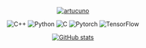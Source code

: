 <!DOCTYPE html>
<body>
<div align="center">  
  <a href="https://github.com/ryo-ma/github-profile-trophy"><img src="https://github-profile-trophy.vercel.app/?username=thomas1908&theme=radical" alt="artucuno" /></a> </p>
  
  ![C++](https://img.shields.io/badge/C++-Advanced-blue?logo=cplusplus)
  ![Python](https://img.shields.io/badge/Python-Advanced-yellow?logo=python)
  ![C](https://img.shields.io/badge/C-Advanced-red?logo=c)
  ![Pytorch](https://img.shields.io/badge/Pytorch-Intermediate-red?logo=pytorch)
  ![TensorFlow](https://img.shields.io/badge/TensorFlow-Intermediate-orange?logo=tensorflow)
  
  [![GitHub stats](https://github-readme-stats.vercel.app/api?username=thomas1908&show_icons=true&theme=radical)](https://github.com/thomas1908)
</div>
</body>
</html>
